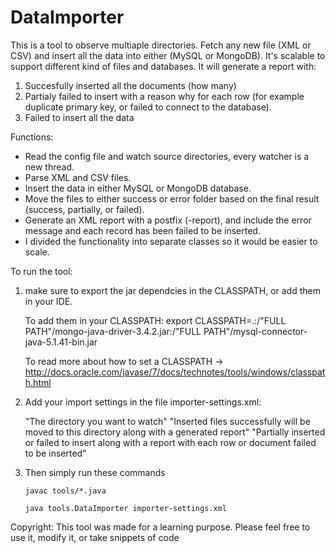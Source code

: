 # DataImporter



This is a tool to observe multiaple directories. Fetch any new file (XML or CSV) and insert all the data into either (MySQL or MongoDB). It's scalable to support different kind of files and databases. It will generate a report with:

1) Succesfully inserted all the documents (how many)
2) Partialy failed to insert with a reason why for each row (for example duplicate primary key, or failed to connect to the database).
3) Failed to insert all the data


Functions:

* Read the config file and watch source directories, every watcher is a new thread.
* Parse XML and CSV files.
* Insert the data in either MySQL or MongoDB database.
* Move the files to either success or error folder based on the final result (success, partially, or failed).
* Generate an XML report with a postfix (-report), and include the error message and each record has been failed to be inserted.
* I divided the functionality into separate classes so it would be easier to scale.


To run the tool:

1) make sure to export the jar dependcies in the CLASSPATH, or add them in your IDE.

    To add them in your CLASSPATH:
      export CLASSPATH=.:/"FULL PATH"/mongo-java-driver-3.4.2.jar:/"FULL PATH"/mysql-connector-java-5.1.41-bin.jar
      
      To read more about how to set a CLASSPATH -> http://docs.oracle.com/javase/7/docs/technotes/tools/windows/classpath.html
      
2) Add your import settings in the file importer-settings.xml:
      
      <import-setting>
		<source-path>"The directory you want to watch"</source-path>
		<success-path>"Inserted files successfully will be moved to this directory along with a generated report"</success-path>
		<error-path>"Partially inserted or failed to insert along with a report with each row or document failed to be inserted"</error-path>
</import-setting>

3) Then simply run these commands

      `javac tools/*.java`
      
      `java tools.DataImporter importer-settings.xml`
      

Copyright:
    This tool was made for a learning purpose. Please feel free to use it, modify it, or take snippets of code
